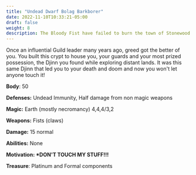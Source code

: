 ```yaml
---
title: "Undead Dwarf Bolag Barkborer"
date: 2022-11-10T10:33:21-05:00
draft: false
weight: 8
description: The Bloody Fist have failed to burn the town of Stonewood down by conventional means so now they play with a bigger Ace in their sleeve. People are wandering around with Pamphlets essentially reading Surrender or Burn.
---
```



Once an influential Guild leader many years ago, greed got the better of you. You built this crypt to house you, your guards and your most prized possession, the Djinn you found while exploring distant lands. It was this same Djinn that led you to your death and doom and now you won't let anyone touch it!

**Body**: 50

**Defenses:** Undead Immunity, Half damage from non magic weapons

**Magic:** Earth (mostly necromancy) 4,4,4/3,2

**Weapons:** Fists (claws)

**Damage:** 15 normal

**Abilities:** None

**Motivation: \*DON'T TOUCH MY STUFF!!!**

**Treasure**: Platinum and Formal components


